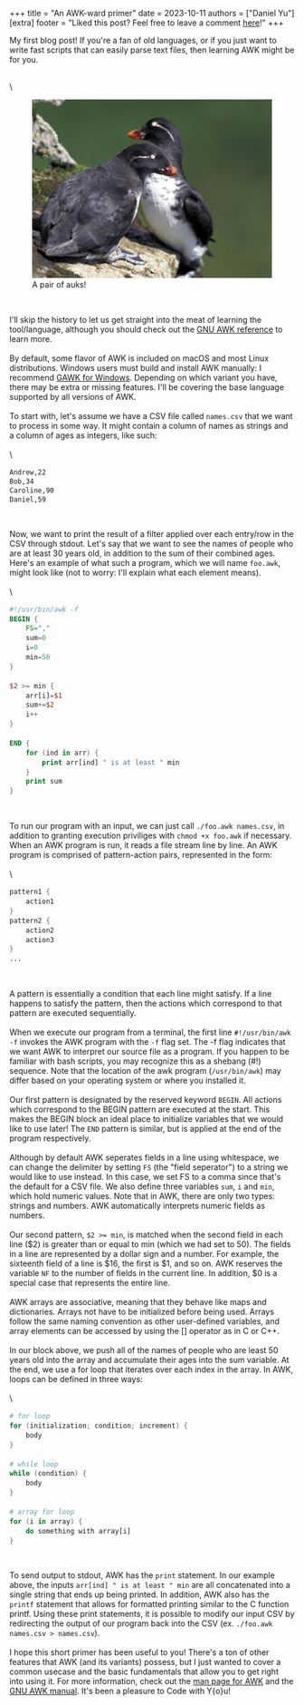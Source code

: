 +++
title = "An AWK-ward primer"
date = 2023-10-11
authors = ["Daniel Yu"]
[extra]
footer = "Liked this post? Feel free to leave a comment <a href='https://github.com/danielyu2003/danielyu2003.github.io/discussions'>here</a>!"
+++

My first blog post! If you're a fan of old languages, or if you just want to write fast scripts that can easily parse text files, then learning AWK might be for you.

<!-- more -->

<br>\
<figure>
<img src="auks.jpg"><br>
<figcaption>A pair of auks!</figcaption>
</figure>
<br>

I'll skip the history to let us get straight into the meat of learning the tool/language, although you should check out the [GNU AWK reference](https://www.gnu.org/software/gawk/manual/gawk.html) to learn more.
<br>\
By default, some flavor of AWK is included on macOS and most Linux distributions. Windows users must build and install AWK manually: I recommend [GAWK for Windows](https://gnuwin32.sourceforge.net/packages/gawk.htm). Depending on which variant you have, there may be extra or missing features. I'll be covering the base language supported by all versions of AWK.
<br>\
To start with, let's assume we have a CSV file called `names.csv` that we want to process in some way. It might contain a column of names as strings and a column of ages as integers, like such:
<br>\
\
```
Andrew,22
Bob,34
Caroline,90
Daniel,59
```
<br>

Now, we want to print the result of a filter applied over each entry/row in the CSV through stdout. Let's say that we want to see the names of people who are at least 30 years old, in addition to the sum of their combined ages. Here's an example of what such a program, which we will name `foo.awk`, might look like (not to worry: I'll explain what each element means).
<br>\
\
```awk
#!/usr/bin/awk -f
BEGIN {
	FS=","
	sum=0
	i=0
	min=50
}

$2 >= min {
	arr[i]=$1
	sum+=$2
	i++
}

END {
	for (ind in arr) {
		print arr[ind] " is at least " min
	}
	print sum 
}
```
<br>

To run our program with an input, we can just call `./foo.awk names.csv`, in addition to granting execution priviliges with `chmod +x foo.awk` if necessary. When an AWK program is run, it reads a file stream line by line. An AWK program is comprised of pattern-action pairs, represented in the form:
<br>\
\
```awk
pattern1 { 
	action1
}
pattern2 { 
	action2
	action3
}
...
```
<br>

A pattern is essentially a condition that each line might satisfy. If a line happens to satisfy the pattern, then the actions which correspond to that pattern are executed sequentially. 
<br>\
When we execute our program from a terminal, the first line `#!/usr/bin/awk -f` invokes the AWK program with the `-f` flag set. The -f flag indicates that we want AWK to interpret our source file as a program. If you happen to be familiar with bash scripts, you may recognize this as a shebang (#!) sequence. Note that the location of the awk program (`/usr/bin/awk`) may differ based on your operating system or where you installed it.
<br>\
Our first pattern is designated by the reserved keyword `BEGIN`. All actions which correspond to the BEGIN pattern are executed at the start. This makes the BEGIN block an ideal place to initialize variables that we would like to use later! The `END` pattern is similar, but is applied at the end of the program respectively.
<br>\
Although by default AWK seperates fields in a line using whitespace, we can change the delimiter by setting <code>FS</code> (the "field seperator") to a string we would like to use instead. In this case, we set FS to a comma since that's the default for a CSV file. We also define three variables <code>sum</code>, <code>i</code> and <code>min</code>, which hold numeric values. Note that in AWK, there are only two types: strings and numbers. AWK automatically interprets numeric fields as numbers.
<br>\
Our second pattern, `$2 >= min`, is matched when the second field in each line (\$2) is greater than or equal to min (which we had set to 50). The fields in a line are represented by a dollar sign and a number. For example, the sixteenth field of a line is \$16, the first is \$1, and so on. AWK reserves the variable `NF` to the number of fields in the current line. In addition, \$0 is a special case that represents the entire line.
<br>\
AWK arrays are associative, meaning that they behave like maps and dictionaries. Arrays not have to be initialized before being used. Arrays follow the same naming convention as other user-defined variables, and array elements can be accessed by using the [] operator as in C or C++.
<br>\
In our block above, we push all of the names of people who are least 50 years old into the array and accumulate their ages into the sum variable. At the end, we use a for loop that iterates over each index in the array. In AWK, loops can be defined in three ways:
<br>\
\
```awk
# for loop
for (initialization; condition; increment) {
	body
}

# while loop
while (condition) {
	body
}

# array for loop
for (i in array) {
	do something with array[i]
}
```
<br>

To send output to stdout, AWK has the `print` statement. In our example above, the inputs `arr[ind] " is at least " min` are all concatenated into a single string that ends up being printed. In addition, AWK also has the `printf` statement that allows for formatted printing similar to the C function printf. Using these print statements, it is possible to modify our input CSV by redirecting the output of our program back into the CSV (ex. <code>./foo.awk names.csv > names.csv</code>).
<br>\
I hope this short primer has been useful to you! There's a ton of other features that AWK (and its variants) possess, but I just wanted to cover a common usecase and the basic fundamentals that allow you to get right into using it. For more information, check out the [man page for AWK](https://man7.org/linux/man-pages/man1/awk.1p.html) and the [GNU AWK manual](https://www.gnu.org/software/gawk/manual/gawk.html). It's been a pleasure to Code with Y{o}u!